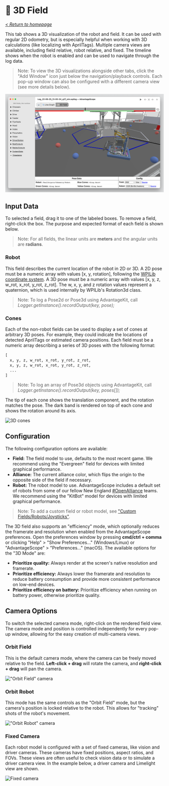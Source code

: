 # 👀 3D Field

_[< Return to homepage](/docs/INDEX.md)_

This tab shows a 3D visualization of the robot and field. It can be used with regular 2D odometry, but is especially helpful when working with 3D calculations (like localizing with AprilTags). Multiple camera views are available, including field relative, robot relative, and fixed. The timeline shows when the robot is enabled and can be used to navigate through the log data.

> Note: To view the 3D visualizations alongside other tabs, click the "Add Window" icon just below the navigation/playback controls. Each pop-up window can also be configured with a different camera view (see more details below).

![Overview of 3D field tab](/docs/resources/3d-field/3d-field-1.png)

## Input Data

To selected a field, drag it to one of the labeled boxes. To remove a field, right-click the box. The purpose and expected format of each field is shown below.

> Note: For all fields, the linear units are **meters** and the angular units are **radians**.

### Robot

This field describes the current location of the robot in 2D or 3D. A 2D pose must be a numeric array with values [x, y, rotation], following the [WPILib coordinate system](https://docs.wpilib.org/en/stable/docs/software/advanced-controls/geometry/coordinate-systems.html). A 3D pose must be a numeric array with values [x, y, z, w_rot, x_rot, y_rot, z_rot]. The w, x, y, and z rotation values represent a quaternion, which is used internally by WPILib's Rotation3d class.

> Note: To log a Pose2d or Pose3d using AdvantageKit, call _Logger.getInstance().recordOutput(key, pose);_

### Cones

Each of the non-robot fields can be used to display a set of cones at arbitrary 3D poses. For example, they could indicate the locations of detected AprilTags or estimated camera positions. Each field must be a numeric array describing a series of 3D poses with the following format:

```
[
  x, y, z, w_rot, x_rot, y_rot, z_rot,
  x, y, z, w_rot, x_rot, y_rot, z_rot,
  ...
]
```

> Note: To log an array of Pose3d objects using AdvantageKit, call _Logger.getInstance().recordOutput(key, poses[]);_

The tip of each cone shows the translation component, and the rotation matches the pose. The dark band is rendered on top of each cone and shows the rotation around its axis.

![3D cones](/docs/resources/3d-field/3d-field-2.gif)

## Configuration

The following configuration options are available:

- **Field:** The field model to use, defaults to the most recent game. We recommend using the "Evergreen" field for devices with limited graphical performance.
- **Alliance:** The current alliance color, which flips the origin to the opposite side of the field if necessary.
- **Robot:** The robot model to use. AdvantageScope includes a default set of robots from some of our fellow New England [#OpenAlliance](https://www.theopenalliance.com) teams. We recommend using the "KitBot" model for devices with limited graphical performance.

> Note: To add a custom field or robot model, see ["Custom Fields/Robots/Joysticks"](/docs/CUSTOM-CONFIG.md).

The 3D field also supports an "efficiency" mode, which optionally reduces the framerate and resolution when enabled from the AdvantageScope preferences. Open the preferences window by pressing **cmd/ctrl + comma** or clicking "Help" > "Show Preferences..." (Windows/Linux) or "AdvantageScope" > "Preferences..." (macOS). The available options for the "3D Mode" are:

- **Prioritize quality:** Always render at the screen's native resolution and framerate.
- **Prioritize efficiency:** Always lower the framerate and resolution to reduce battery consumption and provide more consistent performance on low-end devices.
- **Prioritize efficiency on battery:** Prioritize efficiency when running on battery power, otherwise prioritize quality.

## Camera Options

To switch the selected camera mode, right-click on the rendered field view. The camera mode and position is controlled independently for every pop-up window, allowing for the easy creation of multi-camera views.

### Orbit Field

This is the default camera mode, where the camera can be freely moved relative to the field. **Left-click + drag** will rotate the camera, and **right-click + drag** will pan the camera.

!["Orbit Field" camera](/docs/resources/3d-field/3d-field-3.gif)

### Orbit Robot

This mode has the same controls as the "Orbit Field" mode, but the camera's position is locked relative to the robot. This allows for "tracking" shots of the robot's movement.

!["Orbit Robot" camera](/docs/resources/3d-field/3d-field-4.gif)

### Fixed Camera

Each robot model is configured with a set of fixed cameras, like vision and driver cameras. These cameras have fixed positions, aspect ratios, and FOVs. These views are often useful to check vision data or to simulate a driver camera view. In the example below, a driver camera and Limelight view are shown.

![Fixed camera](/docs/resources/3d-field/3d-field-5.gif)
